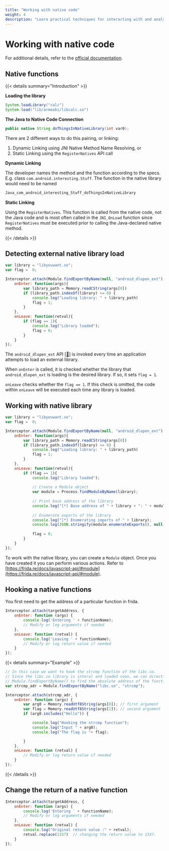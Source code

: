 ```yaml
---
title: "Working with native code"
weight: 4
description: "Learn practical techniques for interacting with and analyzing native code using Frida in pentesting. Explore JNI, dynamic and static linking, detecting library loads, and hooking native functions for security assessments."
---
```


# Working with native code

For additional details, refer to the [official documentation](https://frida.re/docs/javascript-api/).

## Native functions

{{< details summary="Introduction" >}}

**Loading the library**

```java
System.loadLibrary("calc")
System.load("lib/armeabi/libcalc.so")
```

**The Java to Native Code Connection**

```java
public native String doThingsInNativeLibrary(int var0);
```

There are 2 different ways to do this pairing, or linking:

1. Dynamic Linking using JNI Native Method Name Resolving, or
2. Static Linking using the `RegisterNatives` API call

**Dynamic Linking**

The developer names the method and the function according to the specs. E.g. class `com.android.interesting.Stuff`. The function in the native library would need to be named

```c
Java_com_android_interesting_Stuff_doThingsInNativeLibrary
```

**Static Linking**

Using the `RegisterNatives`. This function is called from the native code, not the Java code and is most often called in the `JNI_OnLoad` function since `RegisterNatives` must be executed prior to calling the Java-declared native method.

{{< /details >}}

## Detecting external native library load

```javascript
var library = "libyouwant.so";
var flag =  0;

Interceptor.attach(Module.findExportByName(null, "android_dlopen_ext"), {
    onEnter: function(args){
        var library_path = Memory.readCString(args[0])
        if (library_path.indexOf(library) >= 0) {
            console.log("Loading library: " + library_path)
            flag = 1;
        }
    },
    onLeave: function(retval){
        if (flag == 1){
            console.log("Library loaded");
            flag = 0;
        }
    }
});
```

The `android_dlopen_ext` API  \[[🔗](https://developer.android.com/ndk/reference/group/libdl#android_dlopen_ext)] is invoked every time an application attempts to load an external library.&#x20;

When `onEnter` is called, it is checked whether the library that `android_dlopen_ext` is loading is the desired library. If so, it sets `flag = 1`.&#x20;

`onLeave` checks whether the `flag == 1`. If this check is omitted, the code within `onLeave` will be executed each time any library is loaded.

## Working with native library

```javascript
var library = "libyouwant.so";
var flag =  0;

Interceptor.attach(Module.findExportByName(null, "android_dlopen_ext"), {
    onEnter: function(args){
        var library_path = Memory.readCString(args[0])
        if (library_path.indexOf(library) >= 0) {
            console.log("Loading library: " + library_path)
            flag = 1;
        }
    },
    onLeave: function(retval){
        if (flag == 1){
            console.log("Library loaded");
            
            // Create a Module object
            var module = Process.findModuleByName(library);
            
            // Print base address of the library
            console.log("[*] Base address of " + library + ": " + module.base);
            
            // Enumerate exports of the library
            console.log("[*] Enumerating imports of " + library);
            console.log(JSON.stringify(module.enumerateExports(), null, 2));
            
            flag = 0;
        }
    }
});
```

To work with the native library, you can create a `Module` object. Once you have created it you can perform various actions. Refer to [https://frida.re/docs/javascript-api/#module](https://frida.re/docs/javascript-api/#module).

## Hooking a native functions

You first need to get the address of a particular function in frida.

```javascript
Interceptor.attach(targetAddress, {
    onEnter: function (args) {
        console.log('Entering ' + functionName);
        // Modify or log arguments if needed
    },
    onLeave: function (retval) {
        console.log('Leaving ' + functionName);
        // Modify or log return value if needed
    }
});
```

{{< details summary="Example" >}}

```javascript
// In this case we want to hook the strcmp function of the libc.so.
// Since the libc.so library is interal and loaded soon, we can directly use
// Module.findExportByName() to find the absolute address of the function.
var strcmp_adr = Module.findExportByName("libc.so", "strcmp");

Interceptor.attach(strcmp_adr, {
    onEnter: function (args) {
        var arg0 = Memory.readUtf8String(args[0]); // first argument
        var flag = Memory.readUtf8String(args[1]); // second argument
        if (arg0.includes("Hello")) {

            console.log("Hooking the strcmp function");
            console.log("Input " + arg0);
            console.log("The flag is "+ flag);

        }
    },
    onLeave: function (retval) {
        // Modify or log return value if needed
    }
});
```

{{< /details >}}

## Change the return of a native function

```javascript
Interceptor.attach(targetAddress, {
    onEnter: function (args) {
        console.log('Entering ' + functionName);
        // Modify or log arguments if needed
    },
    onLeave: function (retval) { 
        console.log("Original return value :" + retval);
        retval.replace(1337)  // changing the return value to 1337.
    }
});
```
